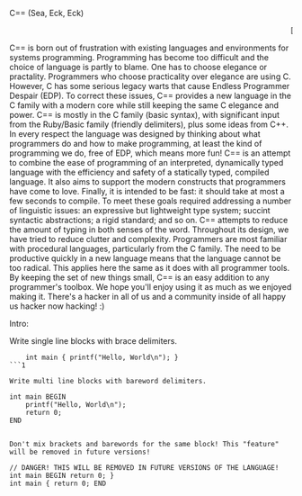 C== (Sea, Eck, Eck)

<marquee>[REDUCE EDP] -- [A MODERN C FOR THE MODERN WORLD]</marquee>

C== is born out of frustration with existing languages and environments for systems programming. Programming has become too difficult and the choice of language is partly to blame. One has to choose elegance or practality. Programmers who choose practicality over elegance are using C. However, C has some serious legacy warts that cause Endless Programmer Despair (EDP). To correct these issues, C== provides a new language in the C family with a modern core while still keeping the same C elegance and power. C== is mostly in the C family (basic syntax), with significant input from the Ruby/Basic family (friendly delimiters), plus some ideas from C++. In every respect the language was designed by thinking about what programmers do and how to make programming, at least the kind of programming we do, free of EDP, which means more fun! C== is an attempt to combine the ease of programming of an interpreted, dynamically typed language with the efficiency and safety of a statically typed, compiled language. It also aims to support the modern constructs that programmers have come to love. Finally, it is intended to be fast: it should take at most a few seconds to compile. To meet these goals required addressing a number of linguistic issues: an expressive but lightweight type system; succint syntactic abstractions; a rigid standard; and so on. C== attempts to reduce the amount of typing in both senses of the word. Throughout its design, we have tried to reduce clutter and complexity. Programmers are most familiar with procedural languages, particularly from the C family. The need to be productive quickly in a new language means that the language cannot be too radical. This applies here the same as it does with all programmer tools. By keeping the set of new things small, C== is an easy addition to any programmer's toolbox. We hope you'll enjoy using it as much as we enjoyed making it. There's a hacker in all of us and a community inside of all happy us hacker now hacking! :)

Intro:

Write single line blocks with brace delimiters.

````
	int main { printf("Hello, World\n"); }
```1

Write multi line blocks with bareword delimiters.

````
	int main BEGIN
	    printf("Hello, World\n");
	    return 0;
	END
````

Don't mix brackets and barewords for the same block! This "feature" will be removed in future versions!

````
	// DANGER! THIS WILL BE REMOVED IN FUTURE VERSIONS OF THE LANGUAGE!
	int main BEGIN return 0; }
	int main { return 0; END
````
